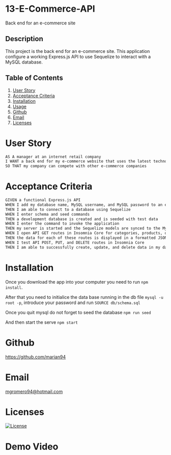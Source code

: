 # 13-E-Commerce-API
Back end for an e-commerce site


## Description
This project is the back end for an e-commerce site. This application configure a working Express.js API to use Sequelize to interact with a MySQL database.


  ## Table of Contents
  1. [User Story](#user-story)
  2. [Acceptance Criteria](#acceptance-criteria)
  3. [Installation](#Installation)
  4. [Usage](#Usage)
  5. [Github](#Github)
  6. [Email](#Email)
  7. [Licenses](#Licenses)


# User Story

```md
AS A manager at an internet retail company
I WANT a back end for my e-commerce website that uses the latest technologies
SO THAT my company can compete with other e-commerce companies
```

# Acceptance Criteria

```md
GIVEN a functional Express.js API
WHEN I add my database name, MySQL username, and MySQL password to an environment variable file
THEN I am able to connect to a database using Sequelize
WHEN I enter schema and seed commands
THEN a development database is created and is seeded with test data
WHEN I enter the command to invoke the application
THEN my server is started and the Sequelize models are synced to the MySQL database
WHEN I open API GET routes in Insomnia Core for categories, products, or tags
THEN the data for each of these routes is displayed in a formatted JSON
WHEN I test API POST, PUT, and DELETE routes in Insomnia Core
THEN I am able to successfully create, update, and delete data in my database
```

  # Installation
  Once you download the app into your computer you need to run 
  `npm install`.
  
  After that you need to initialice the data base running in the db file `mysql -u root -p`, introduce your password and run `SOURCE db/schema.sql`

  Once you quit mysql do not forget to seed the database `npm run seed`

  And then start the serve `npm start`

   # Github
  https://github.com/marian94

  # Email
  mgromero94@hotmail.com

  # Licenses
  [![License](https://img.shields.io/badge/License-Apache_2.0-blue.svg)](https://opensource.org/licenses/Apache-2.0)
  
  # Demo Video
